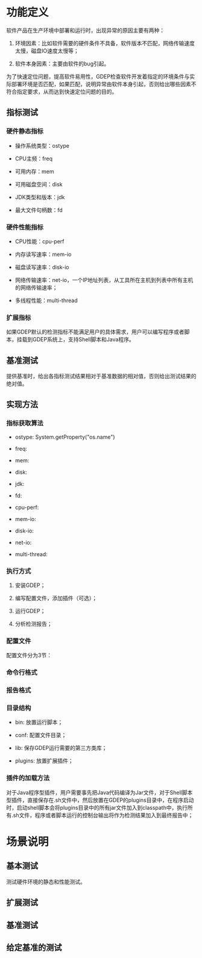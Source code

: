 # 功能定义

软件产品在生产环境中部署和运行时，出现异常的原因主要有两种：

1. 环境因素：比如软件需要的硬件条件不具备，软件版本不匹配，网络传输速度太慢，磁盘IO速度太慢等；

1. 软件本身因素：主要由软件的bug引起。

为了快速定位问题，提高软件易用性，GDEP检查软件开发着指定的环境条件与实际部署环境是否匹配，如果匹配，说明异常由软件本身引起，否则给出哪些因素不符合指定要求，从而达到快速定位问题的目的。

## 指标测试

### 硬件静态指标

* 操作系统类型：ostype

* CPU主频：freq

* 可用内存：mem

* 可用磁盘空间：disk

* JDK类型和版本：jdk

* 最大文件句柄数：fd

### 硬件性能指标

* CPU性能：cpu-perf

* 内存读写速率：mem-io

* 磁盘读写速率：disk-io

* 网络传输速率：net-io，一个IP地址列表，从工具所在主机到列表中所有主机的网络传输速率；

* 多线程性能：multi-thread

### 扩展指标

如果GDEP默认的检测指标不能满足用户的具体需求，用户可以编写程序或者脚本，挂载到GDEP系统上，支持Shell脚本和Java程序。

## 基准测试

提供基准时，给出各指标测试结果相对于基准数据的相对值，否则给出测试结果的绝对值。

## 实现方法

### 指标获取算法

* ostype: System.getProperty("os.name")

* freq: 

* mem:

* disk:

* jdk:

* fd:

* cpu-perf:

* mem-io:

* disk-io:

* net-io:

* multi-thread:

### 执行方式

1. 安装GDEP；

1. 编写配置文件，添加插件（可选）；

1. 运行GDEP；

1. 分析检测报告；

### 配置文件

配置文件分为3节：

### 命令行格式

### 报告格式

### 目录结构

* bin: 放置运行脚本；

* conf: 配置文件目录；

* lib: 保存GDEP运行需要的第三方类库；

* plugins: 放置扩展插件；

### 插件的加载方法

对于Java程序型插件，用户需要事先把Java代码编译为Jar文件，对于Shell脚本型插件，直接保存在.sh文件中，然后放置在GDEP的plugins目录中，在程序启动时，启动shell脚本会将plugins目录中的所有jar文件加入到classpath中，执行所有.sh文件，程序或者脚本运行的控制台输出将作为检测结果加入到最终报告中；

# 场景说明

## 基本测试

测试硬件环境的静态和性能测试。

## 扩展测试

## 基准测试

## 给定基准的测试

